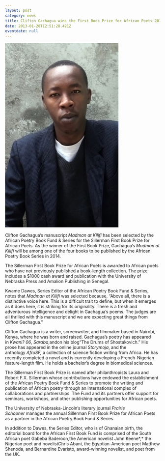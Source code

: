 ```yaml
---
layout: post
category: news
title: Clifton Gachagua wins the First Book Prize for African Poets 2013
date: 2013-01-28T12:51:28.421Z
eventdate: null
---
```

![Clifton Gachagua wins the First Book Prize for African Poets 2013](../uploads/Clifton-Gachagua.jpg "Clifton Gachagua wins the First Book Prize for African Poets 2013")

Clifton Gachagua’s manuscript *Madman at Kilifi* has been selected by the African Poetry Book Fund & Series for the Sillerman First Book Prize for African Poets. As the winner of the First Book Prize, Gachagua’s *Madman at Kilifi* will be among one of the four books to be published by the African Poetry Book Series in 2014.

The Sillerman First Book Prize for African Poets is awarded to African poets who have not previously published a book-length collection. The prize includes a $1000 cash award and publication with the University of Nebraska Press and Amalion Publishing in Senegal.

Kwame Dawes, Series Editor of the African Poetry Book Fund & Series, notes that *Madman at Kilifi* was selected because, “Above all, there is a distinctive voice here. This is a difficult trait to define, but when it emerges as it does here, it is striking for its originality. There is a fresh and adventurous intelligence and delight in Gachagua’s poems. The judges are all thrilled with this manuscript and we are expecting great things from Clifton Gachagua."

Clifton Gachagua is a writer, screenwriter, and filmmaker based in Nairobi, Kenya, where he was born and raised. Gachagua’s poetry has appeared in *Kwani? 06*, *Saraba*,andon his blog“The Drums of Shostakovich.” His prose has appeared in the online journal *Storymoja*, and the anthology *AfroSF,* a collection of science fiction writing from Africa. He has recently completed a novel and is currently developing a French-Nigerian feature-length film. He holds a bachelor’s degree in biomedical sciences.

The Sillerman First Book Prize is named after philanthropists Laura and Robert F.X. Sillerman whose contributions have endowed the establishment of the African Poetry Book Fund & Series to promote the writing and publication of African poetry through an international complex of collaborations and partnerships. The Fund and its partners offer support for seminars, workshops, and other publishing opportunities for African poets.

The University of Nebraska-Lincoln’s literary journal *Prairie Schooner* manages the annual Sillerman First Book Prize for African Poets as a partner in the African Poetry Book Fund & Series.

In addition to Dawes, the Series Editor, who is of Ghanaian birth, the editorial board for the African First Book Fund is comprised of the South African poet Gabeba Baderoon,the American novelist John Keene*,* the Nigerian poet and novelistChris Abani, the Egyptian-American poet Matthew Shenoda, and Bernardine Evaristo, award-winning novelist, and poet from the UK.
